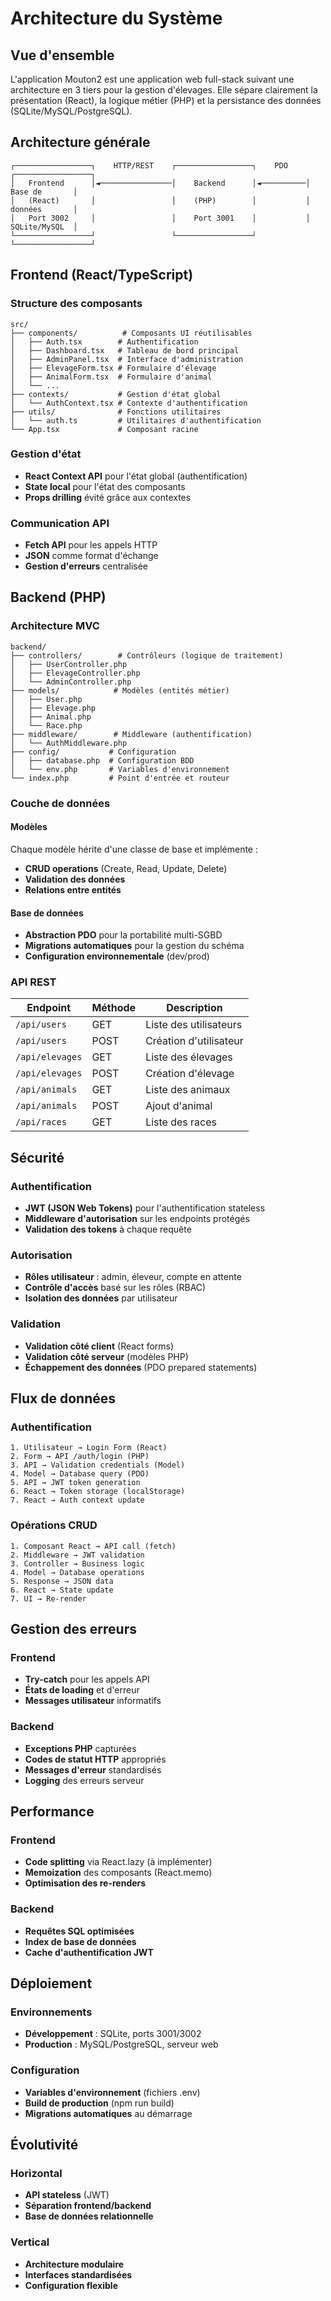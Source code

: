 # Architecture du Système

## Vue d'ensemble

L'application Mouton2 est une application web full-stack suivant une architecture en 3 tiers pour la gestion d'élevages. Elle sépare clairement la présentation (React), la logique métier (PHP) et la persistance des données (SQLite/MySQL/PostgreSQL).

## Architecture générale

```
┌─────────────────┐    HTTP/REST    ┌─────────────────┐    PDO    ┌─────────────────┐
│   Frontend      │◄────────────────│    Backend      │◄──────────│   Base de       │
│   (React)       │                 │    (PHP)        │           │   données       │
│   Port 3002     │                 │    Port 3001    │           │   SQLite/MySQL  │
└─────────────────┘                 └─────────────────┘           └─────────────────┘
```

## Frontend (React/TypeScript)

### Structure des composants

```
src/
├── components/          # Composants UI réutilisables
│   ├── Auth.tsx        # Authentification
│   ├── Dashboard.tsx   # Tableau de bord principal
│   ├── AdminPanel.tsx  # Interface d'administration
│   ├── ElevageForm.tsx # Formulaire d'élevage
│   ├── AnimalForm.tsx  # Formulaire d'animal
│   └── ...
├── contexts/           # Gestion d'état global
│   └── AuthContext.tsx # Contexte d'authentification
├── utils/              # Fonctions utilitaires
│   └── auth.ts         # Utilitaires d'authentification
└── App.tsx             # Composant racine
```

### Gestion d'état
- **React Context API** pour l'état global (authentification)
- **State local** pour l'état des composants
- **Props drilling** évité grâce aux contextes

### Communication API
- **Fetch API** pour les appels HTTP
- **JSON** comme format d'échange
- **Gestion d'erreurs** centralisée

## Backend (PHP)

### Architecture MVC

```
backend/
├── controllers/        # Contrôleurs (logique de traitement)
│   ├── UserController.php
│   ├── ElevageController.php
│   └── AdminController.php
├── models/            # Modèles (entités métier)
│   ├── User.php
│   ├── Elevage.php
│   ├── Animal.php
│   └── Race.php
├── middleware/        # Middleware (authentification)
│   └── AuthMiddleware.php
├── config/           # Configuration
│   ├── database.php  # Configuration BDD
│   └── env.php       # Variables d'environnement
└── index.php         # Point d'entrée et routeur
```

### Couche de données

#### Modèles
Chaque modèle hérite d'une classe de base et implémente :
- **CRUD operations** (Create, Read, Update, Delete)
- **Validation des données**
- **Relations entre entités**

#### Base de données
- **Abstraction PDO** pour la portabilité multi-SGBD
- **Migrations automatiques** pour la gestion du schéma
- **Configuration environnementale** (dev/prod)

### API REST

| Endpoint | Méthode | Description |
|----------|---------|-------------|
| `/api/users` | GET | Liste des utilisateurs |
| `/api/users` | POST | Création d'utilisateur |
| `/api/elevages` | GET | Liste des élevages |
| `/api/elevages` | POST | Création d'élevage |
| `/api/animals` | GET | Liste des animaux |
| `/api/animals` | POST | Ajout d'animal |
| `/api/races` | GET | Liste des races |

## Sécurité

### Authentification
- **JWT (JSON Web Tokens)** pour l'authentification stateless
- **Middleware d'autorisation** sur les endpoints protégés
- **Validation des tokens** à chaque requête

### Autorisation
- **Rôles utilisateur** : admin, éleveur, compte en attente
- **Contrôle d'accès** basé sur les rôles (RBAC)
- **Isolation des données** par utilisateur

### Validation
- **Validation côté client** (React forms)
- **Validation côté serveur** (modèles PHP)
- **Échappement des données** (PDO prepared statements)

## Flux de données

### Authentification
```
1. Utilisateur → Login Form (React)
2. Form → API /auth/login (PHP)
3. API → Validation credentials (Model)
4. Model → Database query (PDO)
5. API → JWT token generation
6. React → Token storage (localStorage)
7. React → Auth context update
```

### Opérations CRUD
```
1. Composant React → API call (fetch)
2. Middleware → JWT validation
3. Controller → Business logic
4. Model → Database operations
5. Response → JSON data
6. React → State update
7. UI → Re-render
```

## Gestion des erreurs

### Frontend
- **Try-catch** pour les appels API
- **États de loading** et d'erreur
- **Messages utilisateur** informatifs

### Backend
- **Exceptions PHP** capturées
- **Codes de statut HTTP** appropriés
- **Messages d'erreur** standardisés
- **Logging** des erreurs serveur

## Performance

### Frontend
- **Code splitting** via React.lazy (à implémenter)
- **Memoization** des composants (React.memo)
- **Optimisation des re-renders**

### Backend
- **Requêtes SQL optimisées**
- **Index de base de données**
- **Cache d'authentification JWT**

## Déploiement

### Environnements
- **Développement** : SQLite, ports 3001/3002
- **Production** : MySQL/PostgreSQL, serveur web

### Configuration
- **Variables d'environnement** (fichiers .env)
- **Build de production** (npm run build)
- **Migrations automatiques** au démarrage

## Évolutivité

### Horizontal
- **API stateless** (JWT)
- **Séparation frontend/backend**
- **Base de données relationnelle**

### Vertical
- **Architecture modulaire**
- **Interfaces standardisées**
- **Configuration flexible**